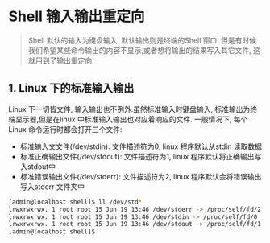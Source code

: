 # Shell 输入输出重定向
> Shell 默认的输入为键盘输入, 默认输出则是终端的Shell 窗口. 但是有时候我们希望某些命令输出的内容不显示,或者想将输出的结果写入其它文件, 这就用到了输出重定向.

## 1. Linux 下的标准输入输出
Linux 下一切皆文件, 输入输出也不例外.虽然标准输入时键盘输入, 标准输出为终端显示器,但是在linux 中标准输入输出也对应着响应的文件. 一般情况下, 每个Linux 命令运行时都会打开三个文件:
* 标准输入文文件(/dev/stdin): 文件描述符为0, linux 程序默认从stdin 读取数据
* 标准正确输出文件(/dev/stdout): 文件描述符为1, linux 程序默认将正确输出写入stdout中
* 标准错误输出文件(/dev/stderr): 文件描述符为2, linux 程序默认会将错误输出写入stderr 文件夹中

```bash
[admin@localhost shell]$ ll /dev/std*
lrwxrwxrwx. 1 root root 15 Jun 19 13:46 /dev/stderr -> /proc/self/fd/2
lrwxrwxrwx. 1 root root 15 Jun 19 13:46 /dev/stdin -> /proc/self/fd/0
lrwxrwxrwx. 1 root root 15 Jun 19 13:46 /dev/stdout -> /proc/self/fd/1
[admin@localhost shell]$ 
```



